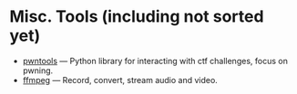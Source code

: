 # Misc. Tools (including not sorted yet)

- [pwntools](https://docs.pwntools.com/en/stable/) — Python library for interacting with ctf challenges, focus on pwning.
- [ffmpeg](https://ffmpeg.org/) — Record, convert, stream audio and video.




